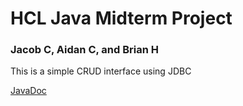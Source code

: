# HCL Java Midterm Project

### Jacob C, Aidan C, and Brian H

This is a simple CRUD interface using JDBC

<a href="https://wozeteam3.github.io/midterm/com/t3/midterm/package-summary.html">JavaDoc</a>
